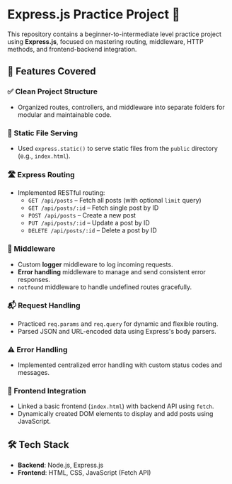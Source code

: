 # Express.js Practice Project 🚀

This repository contains a beginner-to-intermediate level practice project using **Express.js**, focused on mastering routing, middleware, HTTP methods, and frontend-backend integration.

## 🔧 Features Covered

### ✅ Clean Project Structure
- Organized routes, controllers, and middleware into separate folders for modular and maintainable code.

### 📂 Static File Serving
- Used `express.static()` to serve static files from the `public` directory (e.g., `index.html`).

### 🛣️ Express Routing
- Implemented RESTful routing:
  - `GET /api/posts` – Fetch all posts (with optional `limit` query)
  - `GET /api/posts/:id` – Fetch single post by ID
  - `POST /api/posts` – Create a new post
  - `PUT /api/posts/:id` – Update a post by ID
  - `DELETE /api/posts/:id` – Delete a post by ID

### 🧠 Middleware
- Custom **logger** middleware to log incoming requests.
- **Error handling** middleware to manage and send consistent error responses.
- `notfound` middleware to handle undefined routes gracefully.

### 📬 Request Handling
- Practiced `req.params` and `req.query` for dynamic and flexible routing.
- Parsed JSON and URL-encoded data using Express's body parsers.

### ⚠️ Error Handling
- Implemented centralized error handling with custom status codes and messages.

### 🔗 Frontend Integration
- Linked a basic frontend (`index.html`) with backend API using `fetch`.
- Dynamically created DOM elements to display and add posts using JavaScript.

## 🛠️ Tech Stack
- **Backend**: Node.js, Express.js
- **Frontend**: HTML, CSS, JavaScript (Fetch API)
